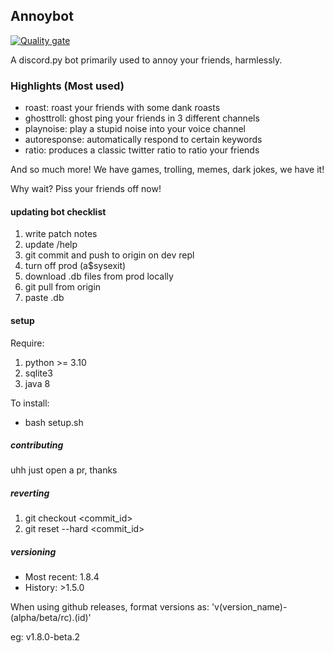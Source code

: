 ## Annoybot
[![Quality gate](https://sonarcloud.io/api/project_badges/quality_gate?project=SebassNoob_bot)](https://sonarcloud.io/summary/new_code?id=SebassNoob_bot)

A discord.py bot primarily used to annoy your friends, harmlessly.

### Highlights (Most used)

- roast: roast your friends with some dank roasts
- ghosttroll: ghost ping your friends in 3 different channels
- playnoise: play a stupid noise into your voice channel
- autoresponse: automatically respond to certain keywords
- ratio: produces a classic twitter ratio to ratio your friends

And so much more! We have games, trolling, memes, dark jokes, we have it!

Why wait? Piss your friends off now!




#### updating bot checklist
1. write patch notes
2. update /help
3. git commit and push to origin on dev repl
4. turn off prod (a$sysexit)
5. download .db files from prod locally
6. git pull from origin
7. paste .db

#### setup

Require:
1. python >= 3.10
2. sqlite3
3. java 8

To install:
- bash setup.sh

##### contributing
uhh just open a pr, thanks

##### reverting
1. git checkout <commit_id>
2. git reset --hard <commit_id>

##### versioning

- Most recent: 1.8.4
- History: >1.5.0

When using github releases, format versions as: 'v(version_name)-(alpha/beta/rc).(id)'

eg: v1.8.0-beta.2



